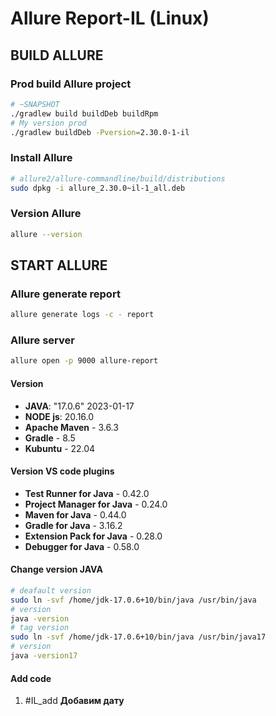 # Allure Report-IL (Linux)

## BUILD ALLURE
### Prod build Allure project
```bash
# ~SNAPSHOT
./gradlew build buildDeb buildRpm
# My version prod
./gradlew buildDeb -Pversion=2.30.0-1-il
```

### Install Allure
```bash
# allure2/allure-commandline/build/distributions
sudo dpkg -i allure_2.30.0~il-1_all.deb
```

### Version Allure
```bash
allure --version
```

## START ALLURE
### Allure generate report
```bash
allure generate logs -c - report
```

### Allure server
```bash
allure open -p 9000 allure-report
```

#### Version
- **JAVA**: "17.0.6" 2023-01-17
- **NODE js**: 20.16.0
- **Apache Maven** - 3.6.3
- **Gradle** - 8.5
- **Kubuntu** - 22.04

#### Version VS code plugins
- **Test Runner for Java** - 0.42.0
- **Project Manager for Java** - 0.24.0
- **Maven for Java** - 0.44.0
- **Gradle for Java** - 3.16.2
- **Extension Pack for Java** - 0.28.0
- **Debugger for Java** - 0.58.0

#### Change version JAVA
```bash
# deafault version
sudo ln -svf /home/jdk-17.0.6+10/bin/java /usr/bin/java
# version
java -version
# tag version
sudo ln -svf /home/jdk-17.0.6+10/bin/java /usr/bin/java17
# version
java -version17
```

#### Add code
1. #IL_add **Добавим дату**